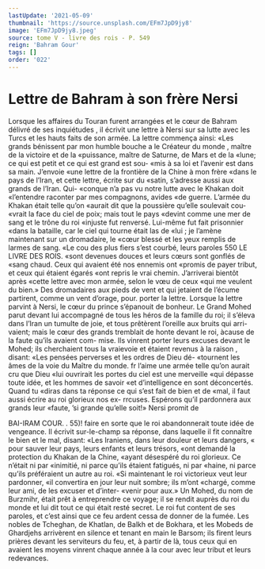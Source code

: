 ```yaml
---
lastUpdate: '2021-05-09'
thumbnail: 'https://source.unsplash.com/EFm7JpD9jy8'
image: 'EFm7JpD9jy8.jpeg'
source: tome V - livre des rois - P. 549
reign: 'Bahram Gour'
tags: []
order: '022'
---
```


# Lettre de Bahram à son frère Nersi

Lorsque les affaires du Touran furent arrangées et le cœur de Bahram délivré de ses inquiétudes , il écrivit une lettre à Nersi sur sa lutte avec les Turcs et les hauts faits de son armée. La lettre commença ainsi: «Les grands bénissent par mon humble bouche a le Créateur du monde , maître de la victoire et de la «puissance, maître de Saturne, de Mars et de la
«lune; ce qui est petit et ce qui est grand est sou- «mis à sa loi et l’avenir est dans sa main. J’envoie
«une lettre de la frontière de la Chine à mon frère «dans le pays de l’Iran, et cette lettre, écrite sur du «satin, s’adresse aussi aux grands de l’Iran. Qui- «conque n’a pas vu notre lutte avec le Khakan doit «l’entendre raconter par mes compagnons, avides
«de guerre. L’armée du Khakan était telle qu’on
«aurait dit que la poussière qu’elle soulevait cou- «vrait la face du ciel de poix; mais tout le pays «devint comme une mer de sang et le trône du roi «injuste fut renversé. Lui-même fut fait prisonnier «dans la bataille, car le ciel qui tourne était las de «lui ; je l’amène maintenant sur un dromadaire, le «cœur blessé et les yeux remplis de larmes de sang. «Le cou des plus fiers s’est courbé, leurs paroles
550 LE LIVRE DES ROIS.
«sont devenues douces et leurs cœurs sont gonflés de
«sang chaud. Ceux qui avaient été nos ennemis ont «promis de payer tribut, et ceux qui étaient égarés
«ont repris le vrai chemin. J’arriverai bientôt après «cette lettre avec mon armée, selon le vœu de ceux «qui me veulent du bien.» Des dromadaires aux pieds de vent et qui jetaient de l’écume partirent, comme un vent d’orage, pour. porter la lettre.
Lorsque la lettre parvint à Nersi, le cœur du prince s’épanouit de bonheur. Le Grand Mohed parut devant lui accompagné de tous les héros de la famille du roi; il s’éleva dans l’Iran un tumulte de
joie, et tous prêtèrent l’oreille aux bruits qui arri- vaient; mais le cœur des grands tremblait de honte devant le roi, àcause de la faute qu’ils avaient com-
mise. Ils vinrent porter leurs excuses devant le Mohed; ils cherchaient tous la vraievoie et étaient revenus à la raison , disant:
«Les pensées perverses et les ordres de Dieu dé- «tournent les âmes de la voie du Maître du monde.
fr l’aime une armée telle qu’on aurait cru que Dieu
«lui ouvrirait les portes du ciel est une merveille «qui dépasse toute idée, et les hommes de savoir
«et d’intelligence en sont déconcertés. Quand tu
«diras dans ta réponse ce qui s’est fait de bien et de «mal, il faut aussi écrire au roi glorieux nos ex- rrcuses. Espérons qu’il pardonnera aux grands leur «faute, ’si grande qu’elle soit!» Nersi promit de

BAI-IRAM COUR. . 55)! faire en sorte que le roi abandonnerait toute idée de
vengeance. Il écrivit sur-le-champ sa réponse, dans laquelle il fit connaître le bien et le mal, disant: «Les Iraniens, dans leur douleur et leurs dangers, « pour sauver leur pays, leurs enfants et leurs trésors, «ont demandé la protection du Khakan de la Chine, «ayant désespéré du roi glorieux. Ce n’était ni par
«inimitié, ni parce qu’ils étaient fatigués, ni par
«haine, ni parce qu’ils préféraient un autre au roi.
«Si maintenant le roi victorieux veut leur pardonner, «il convertira en jour leur nuit sombre; ils m’ont «chargé, comme leur ami, de les excuser et d’inter-
«venir pour aux.» Un Mohed, du nom de Burzmihr, était prêt à entreprendre ce voyage; il se rendit auprès du roi du monde et lui dit tout ce qui était resté secret. Le roi fut content de ses paroles, et c’est ainsi que ce feu ardent cessa de donner de la fumée. Les nobles de Tcheghan, de Khatlan, de Balkh et de Bokhara, et les Mobeds de Ghardjehs
arrivèrent en silence et tenant en main le Barsom; ils firent leurs prières devant les serviteurs du feu, et, à partir de là, tous ceux qui en avaient les moyens vinrent chaque année à la cour avec leur tribut et leurs redevances.
